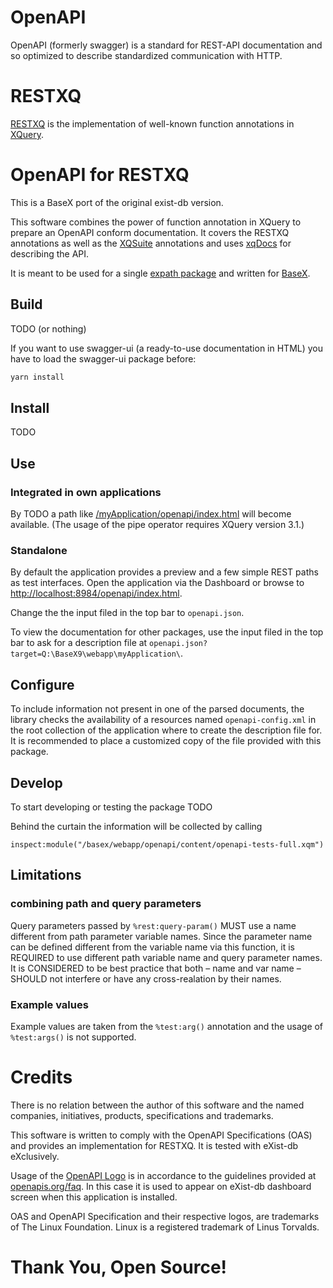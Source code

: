 # OpenAPI
OpenAPI (formerly swagger) is a standard for REST-API documentation and so
optimized to describe standardized communication with HTTP.

# RESTXQ
[RESTXQ](http://exquery.github.io/exquery/exquery-restxq-specification/restxq-1.0-specification.html)
is the implementation of well-known function annotations in [XQuery](https://www.w3.org/TR/xquery-31/).

# OpenAPI for RESTXQ
This is a BaseX port of the original exist-db version.

This software combines the power of function annotation in XQuery to prepare an
OpenAPI conform documentation. It covers the RESTXQ annotations as well as the
[XQSuite](http://exist-db.org/exist/apps/doc/xqsuite.xml) annotations and uses
[xqDocs](http://xqdoc.org/xqdoc_comments_doc.html) for describing the API.

It is meant to be used for a single [expath package](http://expath.org/spec/pkg)
and written for [BaseX](http://basex.org).

## Build
TODO (or nothing)

If you want to use swagger-ui (a ready-to-use documentation in HTML) you have to
load the swagger-ui package before:
```bash
yarn install
```

## Install
TODO

## Use
### Integrated in own applications
By TODO a path like
[/myApplication/openapi/index.html](http://localhost:8984/myApplication/openapi/index.html)
will become available. (The usage of the pipe operator requires XQuery version 3.1.)


### Standalone
By default the application provides a preview and a few simple REST paths as test
interfaces. Open the application via the Dashboard or browse to [http://localhost:8984/openapi/index.html](http://localhost:8984/openapi/index.html).

Change the the input filed in the top bar to `openapi.json`.

To view the documentation for other packages, use the input filed in the top bar
to ask for a description file at `openapi.json?target=Q:\BaseX9\webapp\myApplication\`.

## Configure
To include information not present in one of the parsed documents, the library
checks the availability of a resources named `openapi-config.xml` in the
root collection of the application where to create the description file for.
It is recommended to place a customized copy of the file provided with this
package.

## Develop
To start developing or testing the package TODO

Behind the curtain the information will be collected by calling
```xq
inspect:module("/basex/webapp/openapi/content/openapi-tests-full.xqm")
```

## Limitations
### combining path and query parameters
Query parameters passed by `%rest:query-param()` MUST use a name different from
path parameter variable names. Since the parameter name can be defined different
from the variable name via this function, it is REQUIRED to use different path
variable name and query parameter names. It is CONSIDERED to be best practice
that both – name and var name – SHOULD not interfere or have any cross-realation
by their names.

### Example values
Example values are taken from the `%test:arg()` annotation and the usage of
`%test:args()` is not supported.

# Credits
There is no relation between the author of this software and the named companies,
initiatives, products, specifications and trademarks.

This software is written to comply with the OpenAPI Specifications (OAS) and
provides an implementation for RESTXQ. It is tested with eXist-db eXclusively.

Usage of the [OpenAPI Logo](icon.png) is in accordance to the guidelines
provided at [openapis.org/faq](https://www.openapis.org/faq). In this case it is
used to appear on eXist-db dashboard screen when this application is installed.

OAS and OpenAPI Specification and their respective logos, are trademarks of The
Linux Foundation. Linux is a registered trademark of Linus Torvalds.

# Thank You, Open Source!
